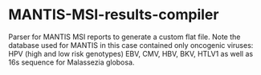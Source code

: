 # MANTIS-MSI-results-compiler
Parser for MANTIS MSI reports to generate a custom flat file. Note the database used for MANTIS in this case contained only oncogenic viruses: HPV (high and low risk genotypes) EBV, CMV, HBV, BKV, HTLV1 as well as 16s sequence for Malassezia globosa.

